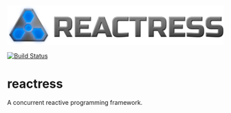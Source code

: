 <img src='reactress-title-96.png'></img>

[![Build Status](https://ci.storm-enroute.com:8080/buildStatus/icon?job=public-reactress)](https://ci.storm-enroute.com:8080/job/public-reactress/)

reactress
=========

A concurrent reactive programming framework.

